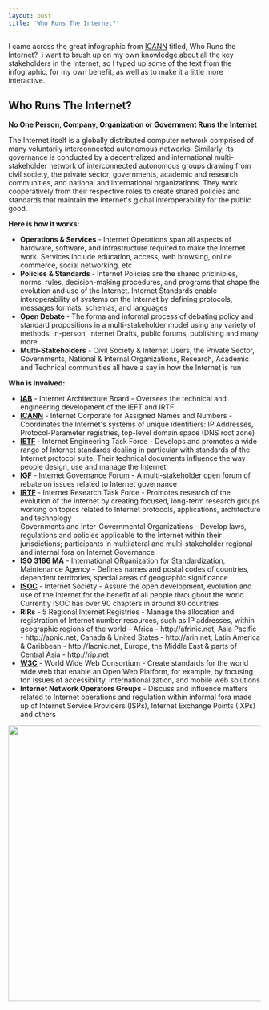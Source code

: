 ```yaml
---
layout: post
title: 'Who Runs The Internet?'
---
```

<p>I came across the great infographic from <a href="http://www.icann.org/">ICANN</a> titled, Who Runs the Internet? &nbsp;i want to brush up on my own knowledge about all the key stakeholders in the Internet, so I typed up some of the text from the infographic, for my own benefit, as well as to make it a little more interactive.</p>
<h2>Who Runs The Internet?</h2>
<p><strong>No One Person, Company, Organization or Government Runs the Internet</strong></p>
<p>The Internet itself is a globally distributed computer network comprised of many voluntarily interconnected autonomous networks.  Similarly, its governance is conducted by a decentralized and international multi-stakeholder network of interconnected autonomous groups drawing from civil society, the private sector, governments, academic and research communities, and national and international organizations.  They work cooperatively from their respective roles to create shared policies and standards that maintain the Internet's global interoperability for the public good.</p>
<p><strong>Here is how it works:</strong></p>
<ul class="mainlist">
<li><strong>Operations &amp; Services</strong> - Internet Operations span all aspects of hardware, software, and infrastructure required to make the Internet work.  Services include education, access, web browsing, online commerce, social networking. etc </li>
<li><strong>Policies &amp; Standards </strong>- Internet Policies are the shared priciniples, norms, rules, decision-making procedures, and programs that shape the evolution and use of the Internet.  Internet Standards enable interoperability of systems on the Internet by defining protocols, messages formats, schemas, and languages </li>
<li><strong>Open Debate </strong>- The forma and informal process of debating policy and standard propositions in a multi-stakeholder model using any variety of methods: in-person, Internet Drafts, public forums, publishing and many more </li>
<li><strong>Multi-Stakeholders</strong> - Civil Society &amp; Internet Users, the Private Sector, Governments, National &amp; Internal Organizations, Research, Academic and Technical communities all have a say in how the Internet is run </li>
</ul>
<p><strong>Who is Involved:</strong></p>
<ul class="mainlist">
<li><strong><a href="http://iab.org" target="_blank">IAB</a></strong> - Internet Architecture Board - Oversees the technical and engineering development of the IEFT and IRTF</li>
<li><strong><a href="http://icann.org" target="_blank">ICANN</a></strong> - Internet Corporate for Assigned Names and Numbers - Coordinates the Internet's systems of unique identifiers: IP Addresses, Protocol-Parameter registries, top-level domain space (DNS root zone)</li>
<li><strong><a href="http://ietf.org" target="_blank">IETF</a></strong> - Internet Engineering Task Force - Develops and promotes a wide range of Internet standards dealing in particular with standards of the Internet protocol suite.  Their technical documents influence the way people design, use and manage the Internet</li>
<li><strong><a href="http://intgovforum.org">IGF</a></strong> - Internet Governance Forum - A multi-stakeholder open forum of rebate on issues related to Internet governance</li>
<li><strong><a href="http://irtf.org" target="_blank">IRTF</a></strong> - Internet Research Task Force - Promotes research of the evolution of the Internet by creating focused, long-term research groups working on topics related to Internet protocols, applications, architecture and technology</li>
Governments and Inter-Governmental Organizations - Develop laws, regulations and policies applicable to the Internet within their jurisdictions; participants in multilateral and multi-stakeholder regional and internal fora on Internet Governance
<li><strong><a href="http://iso.org/iso/country_codes.htm" target="_blank">ISO 3166 MA</a></strong> - International ORganization for Standardization, Maintenance Agency - Defines names and postal codes of countries, dependent territories, special areas of geographic significance</li>
<li><strong><a href="http://internetsociety.org" target="_blank">ISOC</a></strong> - Internet Society - Assure the open development, evolution and use of the Internet for the benefit of all people throughout the world.  Currently ISOC has over 90 chapters in around 80 countries</li>
<li><strong>RIRs</strong> - 5 Regional Internet Registries - Manage the allocation and registration of Internet number resources, such as IP addresses, within geographic regions of the world - Africa - http://afrinic.net, Asia Pacific - http://apnic.net, Canada &amp; United States - http://arin.net, Latin America &amp; Caribbean - http://lacnic.net, Europe, the Middle East &amp; parts of Central Asia - http://rip.net</li>
<li><strong><a href="http://w3.org" target="_blank">W3C</a></strong> - World Wide Web Consortium - Create standards for the world wide web that enable an Open Web Platform, for example, by focusing ton issues of accessibility, internationalization, and mobile web solutions</li>
<li><strong>Internet Network Operators Groups</strong> - Discuss and influence matters related to Internet operations and regulation within informal fora made up of Internet Service Providers (ISPs), Internet Exchange Points (IXPs) and others</li>
</ul>
<p><a href="http://www.icann.org/sites/default/files/assets/governance-2500x1664-08mar13-en.png" target="_blank"><img style="display: block; margin-left: auto; margin-right: auto;" src="https://s3.amazonaws.com/kinlane-productions/icann/who-runs-the-internet-infographic.jpg" alt="" width="550" /></a></p>